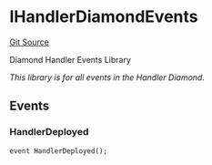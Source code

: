 # IHandlerDiamondEvents
[Git Source](https://github.com/thrackle-io/tron/blob/6347e28a06cfe8dcc416f54eea2d35ee6b0ce9fd/src/common/IEvents.sol)

Diamond Handler Events Library

*This library is for all events in the Handler Diamond.*


## Events
### HandlerDeployed

```solidity
event HandlerDeployed();
```

